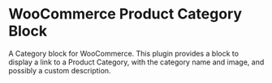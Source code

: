 # WooCommerce Product Category Block

A Category block for WooCommerce. This plugin provides a block to display a link to a Product Category, with the category name and image, and possibly a custom description.
